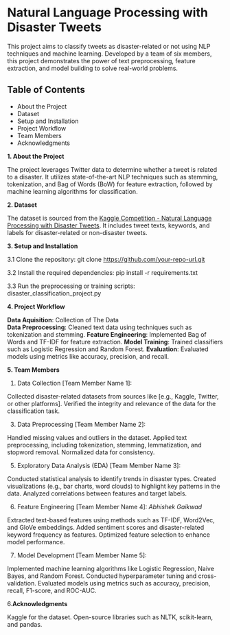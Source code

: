 # Natural Language Processing with Disaster Tweets

This project aims to classify tweets as disaster-related or not using NLP techniques and machine learning. Developed by a team of six members, this project demonstrates the power of text preprocessing, feature extraction, and model building to solve real-world problems.

## Table of Contents
- About the Project
- Dataset
- Setup and Installation
- Project Workflow
- Team Members
- Acknowledgments

**1. About the Project**

The project leverages Twitter data to determine whether a tweet is related to a disaster. It utilizes state-of-the-art NLP techniques such as stemming, tokenization, and Bag of Words (BoW) for feature extraction, followed by machine learning algorithms for classification.

**2. Dataset**

The dataset is sourced from the [Kaggle Competition - Natural Language Processing with Disaster Tweets](https://www.kaggle.com/competitions/nlp-getting-started). It includes tweet texts, keywords, and labels for disaster-related or non-disaster tweets.

**3. Setup and Installation**
   
3.1 Clone the repository:
   git clone https://github.com/your-repo-url.git


3.2 Install the required dependencies:
  pip install -r requirements.txt


3.3 Run the preprocessing or training scripts:
  disaster_classification_project.py



**4. Project Workflow**

**Data Aquisition**: Collection of The Data   
**Data Preprocessing**: Cleaned text data using techniques such as tokenization and stemming.
**Feature Engineering**: Implemented Bag of Words and TF-IDF for feature extraction.
**Model Training**: Trained classifiers such as Logistic Regression and Random Forest.
**Evaluation**: Evaluated models using metrics like accuracy, precision, and recall.


**5. Team Members**

1. Data Collection
[Team Member Name 1]:

Collected disaster-related datasets from sources like [e.g., Kaggle, Twitter, or other platforms].
Verified the integrity and relevance of the data for the classification task.

3. Data Preprocessing
[Team Member Name 2]:

Handled missing values and outliers in the dataset.
Applied text preprocessing, including tokenization, stemming, lemmatization, and stopword removal.
Normalized data for consistency.

5. Exploratory Data Analysis (EDA)
[Team Member Name 3]:

Conducted statistical analysis to identify trends in disaster types.
Created visualizations (e.g., bar charts, word clouds) to highlight key patterns in the data.
Analyzed correlations between features and target labels.


6. Feature Engineering
[Team Member Name 4]: _Abhishek Gaikwad_

Extracted text-based features using methods such as TF-IDF, Word2Vec, and GloVe embeddings.
Added sentiment scores and disaster-related keyword frequency as features.
Optimized feature selection to enhance model performance.


7. Model Development
[Team Member Name 5]:

Implemented machine learning algorithms like Logistic Regression, Naive Bayes, and Random Forest.
Conducted hyperparameter tuning and cross-validation.
Evaluated models using metrics such as accuracy, precision, recall, F1-score, and ROC-AUC.


6.**Acknowledgments**

Kaggle for the dataset.
Open-source libraries such as NLTK, scikit-learn, and pandas.






